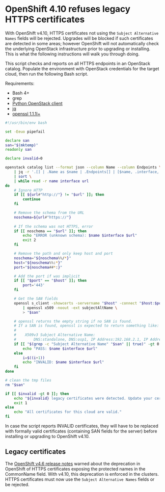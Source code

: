 # OpenShift 4.10 refuses legacy HTTPS certificates

With OpenShift v4.10, HTTPS certificates not using the `Subject Alternative Names` fields will be rejected. Upgrades will be blocked if such certificates are detected in some areas; however OpenShift will not automatically check the underlying OpenStack infrastructure prior to upgrading or installing. This is what the following instructions will walk you through doing.

This script checks and reports on all HTTPS endpoints in an OpenStack catalog. Populate the environment with OpenStack credentials for the target cloud, then run the following Bash script.

Requirements:
* Bash 4+
* grep
* [Python OpenStack client][openstack-cli]
* [jq][jq]
* [openssl 1.1.1l+][openssl]

```bash
#!/usr/bin/env bash

set -Eeuo pipefail

declare san
san="$(mktemp)"
readonly san

declare invalid=0

openstack catalog list --format json --column Name --column Endpoints \
	| jq -r '.[] | .Name as $name | .Endpoints[] | [$name, .interface, .url] | join(" ")' \
	| sort \
	| while read -r name interface url
do
	# Ignore HTTP
	if [[ ${url#"http://"} != "$url" ]]; then
		continue
	fi

	# Remove the schema from the URL
	noschema=${url#"https://"}
	
	# If the schema was not HTTPS, error
	if [[ noschema == "$url" ]]; then
		echo "ERROR (unknown schema): $name $interface $url"
		exit 2
	fi

	# Remove the path and only keep host and port
	noschema="${noschema%%/*}"
	host="${noschema%%:*}"
	port="${noschema##*:}"

	# Add the port if was implicit
	if [[ "$port" == "$host" ]]; then
		port='443'
	fi

	# Get the SAN fields
	openssl s_client -showcerts -servername "$host" -connect "$host:$port" </dev/null 2>/dev/null \
		| openssl x509 -noout -ext subjectAltName \
		> "$san"

	# openssl returns the empty string if no SAN is found.
	# If a SAN is found, openssl is expected to return something like:
	#
	#    X509v3 Subject Alternative Name:
	#        DNS:standalone, DNS:osp1, IP Address:192.168.2.1, IP Address:10.254.1.2
	if [[ "$(grep -c "Subject Alternative Name" "$san" || true)" -gt 0 ]]; then
		echo "PASS: $name $interface $url"
	else
		i=$((i+1))
		echo "INVALID: $name $interface $url"
	fi
done

# clean the tmp files
rm "$san"

if [[ $invalid -gt 0 ]]; then
	echo "${invalid} legacy certificates were detected. Update your certificates to include a SAN field."
	exit 1
else
	echo "All certificates for this cloud are valid."
fi
```

In case the script reports INVALID certificates, they will have to be replaced with formally valid certificates (containing SAN fields for the server) before installing or upgrading to OpenShift v4.10.

## Legacy certificates

The [OpenShift v4.6 release notes][4.6-release-notes] warned about the deprecation in OpenShift of HTTPS certificates exposing the protected names in the CommonName field. With v4.10, this deprecation is enforced in the clusters. HTTPS certificates must now use the `Subject Alternative Names` fields or be rejected.

[openstack-cli]: https://docs.openstack.org/python-openstackclient/latest/ "OpenStackClient (aka OSC) is a command-line client for OpenStack that brings the command set for Compute, Identity, Image, Object Storage and Block Storage APIs together in a single shell with a uniform command structure"
[jq]: https://stedolan.github.io/jq/ "jq is a lightweight and flexible command-line JSON processor."
[openssl]: https://www.openssl.org/ "Cryptography and SSL/TLS Toolkit "
[4.6-release-notes]: https://docs.openshift.com/container-platform/4.6/release_notes/ocp-4-6-release-notes.html#ocp-4-6-tls-common-name "OpenShift Container Platform 4.6 release notes"
